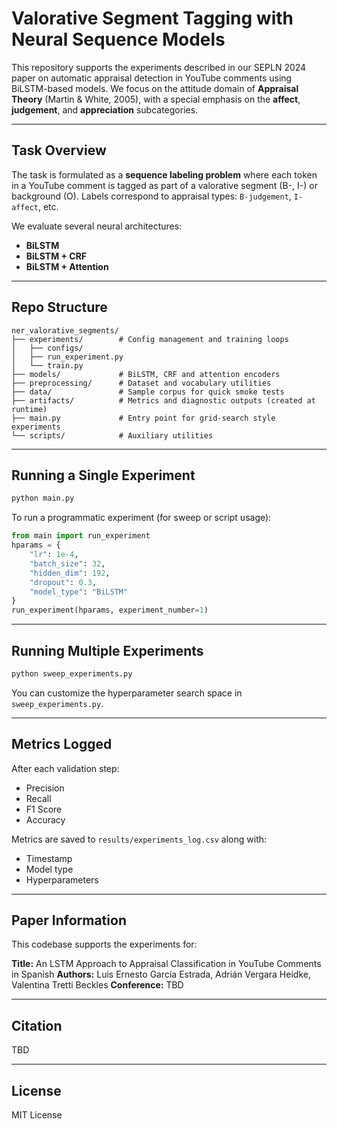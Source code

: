 # Valorative Segment Tagging with Neural Sequence Models

This repository supports the experiments described in our SEPLN 2024 paper on automatic appraisal detection in YouTube comments using BiLSTM-based models. We focus on the attitude domain of **Appraisal Theory** (Martin & White, 2005), with a special emphasis on the **affect**, **judgement**, and **appreciation** subcategories.

---

## Task Overview
The task is formulated as a **sequence labeling problem** where each token in a YouTube comment is tagged as part of a valorative segment (B-, I-) or background (O). Labels correspond to appraisal types: `B-judgement`, `I-affect`, etc.

We evaluate several neural architectures:
- **BiLSTM**
- **BiLSTM + CRF**
- **BiLSTM + Attention**

---

## Repo Structure

```
ner_valorative_segments/
├── experiments/        # Config management and training loops
│   ├── configs/
│   ├── run_experiment.py
│   └── train.py
├── models/             # BiLSTM, CRF and attention encoders
├── preprocessing/      # Dataset and vocabulary utilities
├── data/               # Sample corpus for quick smoke tests
├── artifacts/          # Metrics and diagnostic outputs (created at runtime)
├── main.py             # Entry point for grid-search style experiments
└── scripts/            # Auxiliary utilities
```

---

## Running a Single Experiment

```bash
python main.py
```

To run a programmatic experiment (for sweep or script usage):
```python
from main import run_experiment
hparams = {
    "lr": 1e-4,
    "batch_size": 32,
    "hidden_dim": 192,
    "dropout": 0.3,
    "model_type": "BiLSTM"
}
run_experiment(hparams, experiment_number=1)
```

---

## Running Multiple Experiments

```bash
python sweep_experiments.py
```

You can customize the hyperparameter search space in `sweep_experiments.py`.

---

## Metrics Logged
After each validation step:
- Precision
- Recall
- F1 Score
- Accuracy

Metrics are saved to `results/experiments_log.csv` along with:
- Timestamp
- Model type
- Hyperparameters

---

## Paper Information
This codebase supports the experiments for:

**Title:** An LSTM Approach to Appraisal Classification in YouTube Comments in Spanish
**Authors:** Luis Ernesto García Estrada, Adrián Vergara Heidke, Valentina Tretti Beckles
**Conference:** TBD

---

## Citation
TBD

---

## License
MIT License
